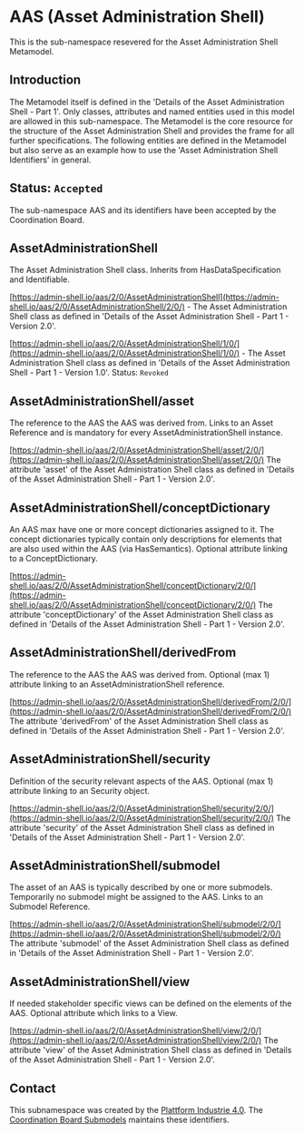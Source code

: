 # AAS (Asset Administration Shell)

This is the sub-namespace resevered for the Asset Administration Shell Metamodel. 

## Introduction

The Metamodel itself is defined in the 'Details of the Asset Administration Shell - Part 1'. Only classes, attributes and named entities used in this model are allowed in this sub-namespace. The Metamodel is the core resource for the structure of the Asset Administration Shell and provides the frame for all further specifications. The following entities are defined in the Metamodel but also serve as an example how to use the 'Asset Administration Shell Identifiers' in general.

## Status: `Accepted`
The sub-namespace AAS and its identifiers have been accepted by the Coordination Board.


## AssetAdministrationShell
The Asset Administration Shell class. Inherits from HasDataSpecification and Identifiable.

[https://admin-shell.io/aas/2/0/AssetAdministrationShell](https://admin-shell.io/aas/2/0/AssetAdministrationShell/2/0/) - The Asset Administration Shell class as defined in 'Details of the Asset Administration Shell - Part 1 - Version 2.0'.

[https://admin-shell.io/aas/2/0/AssetAdministrationShell/1/0/](https://admin-shell.io/aas/2/0/AssetAdministrationShell/1/0/) - The Asset Administration Shell class as defined in 'Details of the Asset Administration Shell - Part 1 - Version 1.0'. Status: `Revoked`


## AssetAdministrationShell/asset
The reference to the AAS the AAS was derived from. Links to an Asset Reference and is mandatory for every AssetAdministrationShell instance.

[https://admin-shell.io/aas/2/0/AssetAdministrationShell/asset/2/0/](https://admin-shell.io/aas/2/0/AssetAdministrationShell/asset/2/0/) The attribute 'asset' of the Asset Administration Shell class as defined in 'Details of the Asset Administration Shell - Part 1 - Version 2.0'.

## AssetAdministrationShell/conceptDictionary
An AAS max have one or more concept dictionaries assigned to it. The concept dictionaries typically contain only descriptions for elements that are also used within the AAS (via HasSemantics). Optional attribute linking to a ConceptDictionary.

[https://admin-shell.io/aas/2/0/AssetAdministrationShell/conceptDictionary/2/0/](https://admin-shell.io/aas/2/0/AssetAdministrationShell/conceptDictionary/2/0/) The attribute 'conceptDictionary' of the Asset Administration Shell class as defined in 'Details of the Asset Administration Shell - Part 1 - Version 2.0'.

## AssetAdministrationShell/derivedFrom
The reference to the AAS the AAS was derived from. Optional (max 1) attribute linking to an AssetAdministrationShell reference.

[https://admin-shell.io/aas/2/0/AssetAdministrationShell/derivedFrom/2/0/](https://admin-shell.io/aas/2/0/AssetAdministrationShell/derivedFrom/2/0/) The attribute 'derivedFrom' of the Asset Administration Shell class as defined in 'Details of the Asset Administration Shell - Part 1 - Version 2.0'.

## AssetAdministrationShell/security
Definition of the security relevant aspects of the AAS. Optional (max 1) attribute linking to an Security object.

[https://admin-shell.io/aas/2/0/AssetAdministrationShell/security/2/0/](https://admin-shell.io/aas/2/0/AssetAdministrationShell/security/2/0/) The attribute 'security' of the Asset Administration Shell class as defined in 'Details of the Asset Administration Shell - Part 1 - Version 2.0'.

## AssetAdministrationShell/submodel
The asset of an AAS is typically described by one or more submodels. Temporarily no submodel might be assigned to the AAS. Links to an Submodel Reference.

[https://admin-shell.io/aas/2/0/AssetAdministrationShell/submodel/2/0/](https://admin-shell.io/aas/2/0/AssetAdministrationShell/submodel/2/0/) The attribute 'submodel' of the Asset Administration Shell class as defined in 'Details of the Asset Administration Shell - Part 1 - Version 2.0'.

## AssetAdministrationShell/view
If needed stakeholder specific views can be defined on the elements of the AAS. Optional attribute which links to a View.

[https://admin-shell.io/aas/2/0/AssetAdministrationShell/view/2/0/](https://admin-shell.io/aas/2/0/AssetAdministrationShell/view/2/0/) The attribute 'view' of the Asset Administration Shell class as defined in 'Details of the Asset Administration Shell - Part 1 - Version 2.0'.




## Contact

This subnamespace was created by the [Plattform Industrie 4.0](https://www.plattform-i40.de/). The [Coordination Board Submodels](mailto:coordination-board@admin-shell.io) maintains these identifiers.